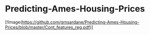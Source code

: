 # Predicting-Ames-Housing-Prices
[!Image(https://github.com/gmsardane/Predicting-Ames-Housing-Prices/blob/master/Cont_features_reg.pdf)]
